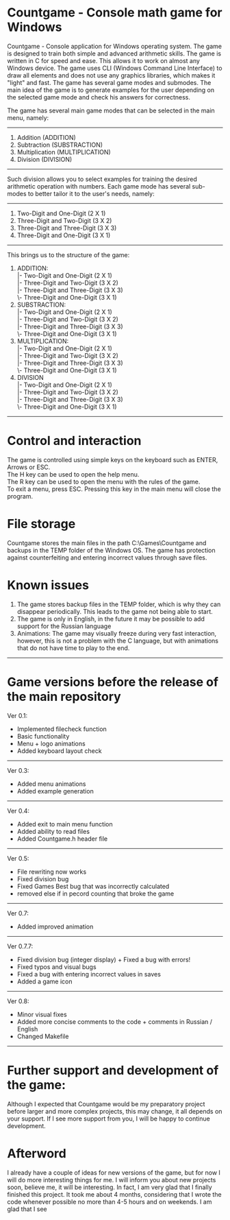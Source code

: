 # Countgame - Console math game for Windows
Countgame - Console application for Windows operating system. The game is designed to train both simple and advanced arithmetic skills.
The game is written in C for speed and ease. This allows it to work on almost any Windows device. The game uses CLI (Windows Command Line Interface) to draw all elements and does not use any graphics libraries, which makes it "light" and fast. The game has several game modes and submodes. The main idea of the game is to generate examples for the user depending on the selected game mode and check his answers for correctness.

The game has several main game modes that can be selected in the main menu, namely:
***
1. Addition (ADDITION)
2. Subtraction (SUBSTRACTION)
3. Multiplication (MULTIPLICATION)
4. Division (DIVISION)
***
Such division allows you to select examples for training the desired arithmetic operation with numbers.
Each game mode has several sub-modes to better tailor it to the user's needs, namely:
***
1. Two-Digit and One-Digit (2 X 1)
2. Three-Digit and Two-Digit (3 X 2)
3. Three-Digit and Three-Digit (3 X 3)
4. Three-Digit and One-Digit (3 X 1)
***
This brings us to the structure of the game:
1. ADDITION:     
   |- Two-Digit and One-Digit (2 X 1)     
   |- Three-Digit and Two-Digit (3 X 2)     
   |- Three-Digit and Three-Digit (3 X 3)      
   \\- Three-Digit and One-Digit (3 X 1)      
2. SUBSTRACTION:     
   |- Two-Digit and One-Digit (2 X 1)     
   |- Three-Digit and Two-Digit (3 X 2)     
   |- Three-Digit and Three-Digit (3 X 3)    
   \\- Three-Digit and One-Digit (3 X 1)     
3. MULTIPLICATION:    
   |- Two-Digit and One-Digit (2 X 1)    
   |- Three-Digit and Two-Digit (3 X 2)    
   |- Three-Digit and Three-Digit (3 X 3)    
   \\- Three-Digit and One-Digit (3 X 1)     
4. DIVISION      
   |- Two-Digit and One-Digit (2 X 1)      
   |- Three-Digit and Two-Digit (3 X 2)     
   |- Three-Digit and Three-Digit (3 X 3)     
   \\- Three-Digit and One-Digit (3 X 1)      
***
# Control and interaction     
The game is controlled using simple keys on the keyboard such as ENTER, Arrows or ESC.     
The H key can be used to open the help menu.     
The R key can be used to open the menu with the rules of the game.     
To exit a menu, press ESC. Pressing this key in the main menu will close the program.    
# File storage     
Countgame stores the main files in the path C:\\Games\Countgame and backups in the TEMP folder of the Windows OS.
The game has protection against counterfeiting and entering incorrect values through save files.    
# Known issues
1. The game stores backup files in the TEMP folder, which is why they can disappear periodically. This leads to the game not being able to start.
2. The game is only in English, in the future it may be possible to add support for the Russian language
3. Animations: The game may visually freeze during very fast interaction, however, this is not a problem with the C language, but with animations that do not have time to play to the end.

***
# Game versions before the release of the main repository
Ver 0.1:
- Implemented filecheck function
- Basic functionality <br>
- Menu + logo animations
- Added keyboard layout check
------------------
Ver 0.3:
- Added menu animations
- Added example generation
-------------------
Ver 0.4:
- Added exit to main menu function
- Added ability to read files
- Added Countgame.h header file
-------------------
Ver 0.5: <br>
- File rewriting now works <br>
- Fixed division bug <br>
- Fixed Games Best bug that was incorrectly calculated <br>
- removed else if in pecord counting that broke the game <br>
------------------
Ver 0.7:
- Added improved animation
------------------
Ver 0.7.7:
- Fixed division bug (integer display) + Fixed a bug with errors! <br>
- Fixed typos and visual bugs <br>
- Fixed a bug with entering incorrect values in saves <br>
- Added a game icon
------------------
Ver 0.8:
- Minor visual fixes <br>
- Added more concise comments to the code + comments in Russian / English <br>
- Changed Makefile <br>

***
# Further support and development of the game:
Although I expected that Countgame would be my preparatory project before larger and more complex projects, this may change, it all depends on your support. If I see more support from you, I will be happy to continue development.
# Afterword
I already have a couple of ideas for new versions of the game, but for now I will do more interesting things for me. I will inform you about new projects soon, believe me, it will be interesting. In fact, I am very glad that I finally finished this project. It took me about 4 months, considering that I wrote the code whenever possible no more than 4-5 hours and on weekends. I am glad that I see
